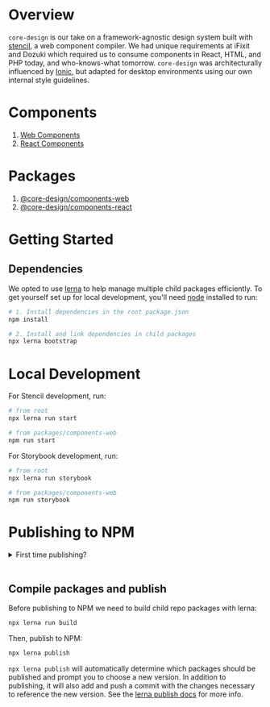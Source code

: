 # Overview
`core-design` is our take on a framework-agnostic design system built with [stencil](https://stenciljs.com/), a web component compiler. We had unique requirements at iFixit and Dozuki which required us to consume components in React, HTML, and PHP today, and who-knows-what tomorrow. `core-design` was architecturally influenced by [Ionic](https://ionicframework.com/), but adapted for desktop environments using our own internal style guidelines.

# Components

1. [Web Components](packages/components-web)
1. [React Components](packages/components-react)

# Packages

1. [@core-design/components-web](https://www.npmjs.com/package/@core-design/components-web)
1. [@core-design/components-react
](https://www.npmjs.com/package/@core-design/components-react)

# Getting Started
## Dependencies

We opted to use [lerna](https://github.com/lerna/lerna) to help manage multiple child packages efficiently. To get yourself set up for local development, you'll need [node](https://nodejs.org/) installed to run:

```bash
# 1. Install dependencies in the root package.json
npm install

# 2. Install and link dependencies in child packages
npx lerna bootstrap
```

# Local Development

For Stencil development, run:

```bash
# from root
npx lerna run start

# from packages/components-web
npm run start
```

For Storybook development, run:

```bash
# from root
npx lerna run storybook

# from packages/components-web
npm run storybook
```

# Publishing to NPM

<details>
  <summary>First time publishing?</summary>

1. You need an [NPM account](https://www.npmjs.com/login) with access to `@core-design`.
1. You need to be logged in to npm on your terminal with:

```bash
npm login
```
</details>
<br>

## Compile packages and publish

Before publishing to NPM we need to build child repo packages with lerna:

```bash
npx lerna run build
```

Then, publish to NPM:

```bash
npx lerna publish
```

`npx lerna publish` will automatically determine which packages should be published and prompt you to choose a new version. In addition to publishing, it will also add and push a commit with the changes necessary to reference the new version. See the [lerna publish docs](https://github.com/lerna/lerna/tree/master/commands/publish#readme) for more info.

